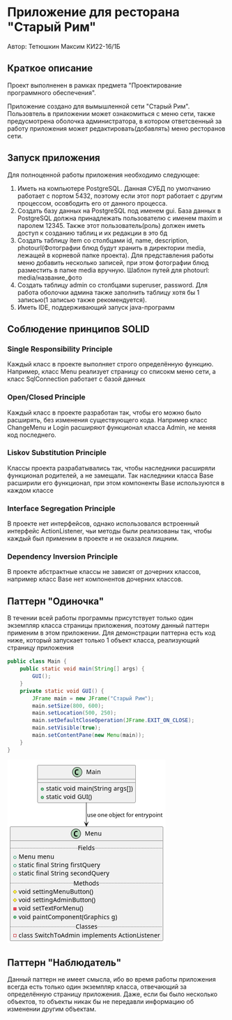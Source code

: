 # Приложение для ресторана "Cтарый Рим"
Автор: Тетюшкин Максим КИ22-16/1Б
## Краткое описание
Проект выполненен в рамках предмета "Проектирование программного обеспечения".

Приложение создано для вымышленной сети "Старый Рим".
Пользовтель в приложении может ознакомиться с меню сети, также предусмотрена
оболочка администратора, в котором ответсвенный за работу приложения может редактировать(добавлять)
меню ресторанов сети.
## Запуск приложения
Для полноценной работы приложения необходимо следующее:
1. Иметь на компьютере PostgreSQL. Данная СУБД по умолчанию работает с портом 5432, поэтому если этот порт работает с другим процессом, осовбодить его от данного процесса.
2. Создать базу данных на PostgreSQL под именем gui. База данных в PostgreSQL должна 
принадлежать пользователю с именем maxim и паролем 12345. Также этот пользователь(роль) должен иметь доступ к созданию таблиц и их редакции в это бд
3. Создать таблицу item со столбцами id, name, description, photourl(Фотографии блюд будут хранить в директории media, лежащей в корневой папке проекта). Для представления работы меню добавить несколько записей, при этом фотографии блюд разместить в папке media вручную. Шаблон путей для photourl: media/название_фото
4. Создать таблицу admin со столбцами superuser, password. Для работа оболочки админа также заполнить таблицу хотя бы 1 записью(1 записью также рекомендуется).
5. Иметь IDE, поддерживающий запуск java-программ
## Соблюдение принципов SOLID
### Single Responsibility Principle
Каждый класс в проекте выполняет строго определённую функцию. Например, класс Menu реализует страницу со списокм меню сети,
а класс SqlConnection работает с базой данных
### Open/Closed Principle
Каждый класс в проекте разработан так, чтобы его можно было расширять, без изменения существующего кода. Например класс ChangeMenu и Login расширяют функционал класса Admin, не меняя код последнего.
### Liskov Substitution Principle
Классы проекта разрабатывались так, чтобы наследники расширяли функционал родителей, а не замещали. Так наследники класса Base расширили его функционал, при этом компоненты Base используются в каждом классе
### Interface Segregation Principle
В проекте нет интерфейсов, однако использовался встроенный интерфейс ActionListener, чьи методы были реализованы так, чтобы каждый был применим в проекте и не оказался лищним.
### Dependency Inversion Principle
В проекте абстрактные классы не зависят от дочерних классов, например класс Base нет 
компонентов дочерних классов.
## Паттерн "Одиночка"
В течении всей работы программы присутствует только один экземпляр класса страницы приложения, поэтому данный паттерн применим в этом приложении.
Для демонстрации паттерна есть код ниже, который запускает только 1 объект класса, реализующий страницу приложения
```java
public class Main {
    public static void main(String[] args) {
        GUI();
    }
    private static void GUI() {
        JFrame main = new JFrame("Старый Рим");
        main.setSize(800, 600);
        main.setLocation(500, 250);
        main.setDefaultCloseOperation(JFrame.EXIT_ON_CLOSE);
        main.setVisible(true);
        main.setContentPane(new Menu(main));
    }
}
```

![](https://github.com/MaxTet1703/GUI/blob/main/readmedata/uml1.png)
## Паттерн "Наблюдатель"
Данный паттерн не имеет смысла, ибо во время работы приложения всегда есть только один экземпляр класса, отвечающий за определённую страницу приложения. Даже, если бы было несколько объектов, то объекты никак бы не передавли информацию об изменении другим объектам. 
